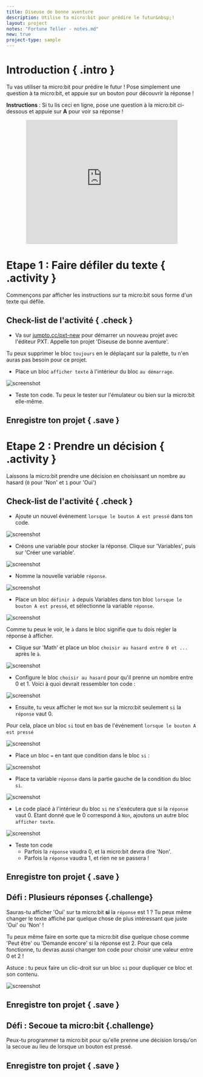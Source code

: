 ```yaml
---
title: Diseuse de bonne aventure
description: Utilise ta micro:bit pour prédire le futur&nbsp;!
layout: project
notes: "Fortune Teller - notes.md"
new: true
project-type: sample
---
```


# Introduction { .intro }

Tu vas utiliser ta micro:bit pour prédire le futur&nbsp;!
Pose simplement une question à ta micro:bit, et appuie sur un bouton pour découvrir la réponse&nbsp;!

__Instructions__&nbsp;: Si tu lis ceci en ligne, pose une question à la micro:bit ci-dessous et appuie sur __A__ pour voir sa réponse&nbsp;!

<div class="trinket" style="width:400px;margin: 0 auto;">
<div style="position:relative;height:0;padding-bottom:81.97%;overflow:hidden;"><iframe style="position:absolute;top:0;left:0;width:100%;height:100%;" src="https://pxt.microbit.org/---run?id=18828-96734-17356-00995" allowfullscreen="allowfullscreen" sandbox="allow-popups allow-scripts allow-same-origin" frameborder="0"></iframe></div>
</div>

# Etape 1&nbsp;: Faire défiler du texte { .activity }

Commençons par afficher les instructions sur ta micro:bit sous forme d'un texte qui défile.

## Check-list de l'activité { .check }

+ Va sur <a href="http://jumpto.cc/pxt-new" target="_blank">jumpto.cc/pxt-new</a> pour démarrer un nouveau projet avec l'éditeur PXT.
  Appelle ton projet 'Diseuse de bonne aventure'.

Tu peux supprimer le bloc `toujours` en le déplaçant sur la palette, tu n'en auras pas besoin pour ce projet.

+ Place un bloc `afficher texte` à l'intérieur du bloc `au démarrage`.

![screenshot](images/fortune-press-a.png)

+ Teste ton code.
  Tu peux le tester sur l'émulateur ou bien sur la micro:bit elle-même.

## Enregistre ton projet { .save }

# Etape 2&nbsp;: Prendre un décision { .activity }

Laissons la micro:bit prendre une décision en choisissant un nombre au hasard (`0` pour 'Non' et `1` pour 'Oui')

## Check-list de l'activité { .check }

+ Ajoute un nouvel événement `lorsque le bouton A est pressé` dans ton code.

![screenshot](images/fortune-on-a-pressed.png)

+ Créons une variable pour stocker la réponse.
  Clique sur 'Variables', puis sur 'Créer une variable'.

![screenshot](images/fortune-variables.png)

+ Nomme la nouvelle variable `réponse`.

![screenshot](images/fortune-answer.png)

+ Place un bloc `définir à` depuis Variables dans ton bloc `lorsque le bouton A est pressé`,
  et sélectionne la variable `réponse`.

![screenshot](images/fortune-set.png)

Comme tu peux le voir, le `à` dans le bloc signifie que tu dois régler la réponse à afficher.

+ Clique sur 'Math' et place un bloc `choisir au hasard entre 0 et ...` après le `à`.

![screenshot](images/fortune-random.png)

+ Configure le bloc `choisir au hasard` pour qu'il prenne un nombre entre 0 et 1.
  Voici à quoi devrait ressembler ton code&nbsp;:

![screenshot](images/fortune-random-1.png)

+ Ensuite, tu veux afficher le mot `Non` sur la micro:bit seulement `si` la `réponse` vaut 0.

Pour cela, place un bloc `si` tout en bas de l'événement `lorsque le bouton A est pressé`&nbsp;

![screenshot](images/fortune-if.png)

+ Place un bloc `=` en tant que condition dans le bloc `si`&nbsp;:

![screenshot](images/fortune-equals.png)

+ Place ta variable `réponse` dans la partie gauche de la condition du bloc `si`.

![screenshot](images/fortune-if-finished.png)

+ Le code placé à l'intérieur du bloc `si` ne s'exécutera que si la `réponse` vaut 0.
   Etant donné que le 0 correspond à `Non`, ajoutons un autre bloc `afficher texte`.

![screenshot](images/fortune-no.png)

+ Teste ton code&nbsp;
	+ Parfois la `réponse` vaudra 0, et la micro:bit devra dire 'Non'.
	+ Parfois la `réponse` vaudra 1, et rien ne se passera&nbsp;!


## Enregistre ton projet { .save }

## Défi&nbsp;: Plusieurs réponses {.challenge}

Sauras-tu afficher 'Oui' sur ta micro:bit __si__ la `réponse` est 1&nbsp;?
Tu peux même changer le texte affiché par quelque chose de plus intéressant que juste 'Oui' ou 'Non'&nbsp;!

Tu peux même faire en sorte que ta micro:bit dise quelque chose comme 'Peut être' ou 'Demande encore' si la réponse est 2.
Pour que cela fonctionne, tu devras aussi changer ton code pour choisir une valeur entre 0 et 2&nbsp;!

Astuce&nbsp;: tu peux faire un clic-droit sur un bloc `si` pour dupliquer ce bloc et son contenu.

![screenshot](images/fortune-random-2.png)

## Enregistre ton projet { .save }

## Défi&nbsp;: Secoue ta micro:bit {.challenge}

Peux-tu programmer ta micro:bit pour qu'elle prenne une décision lorsqu'on la secoue au lieu de lorsque un bouton est pressé.

## Enregistre ton projet { .save }